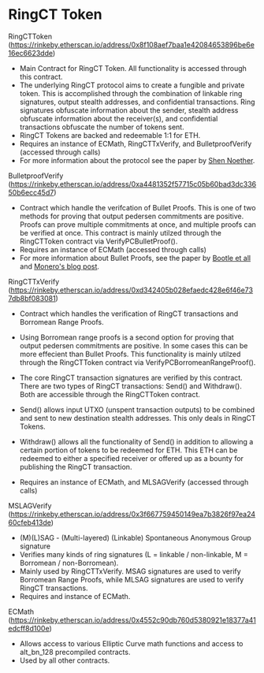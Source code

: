 # RingCT Token

RingCTToken (https://rinkeby.etherscan.io/address/0x8f108aef7baa1e42084653896be6e16ec6623dde)
- Main Contract for RingCT Token.  All functionality is accessed through this contract.
- The underlying RingCT protocol aims to create a fungible and private token.  This is accomplished through the combination of linkable ring signatures, output stealth addresses, and confidential transactions.  Ring signatures obfuscate information about the sender, stealth address obfuscate information about the receiver(s), and confidential transactions obfuscate the number of tokens sent.
- RingCT Tokens are backed and redeemable 1:1 for ETH.
- Requires an instance of ECMath, RingCTTxVerify, and BulletproofVerify (accessed through calls)
- For more information about the protocol see the paper by [Shen Noether](https://eprint.iacr.org/2015/1098).

BulletproofVerify (https://rinkeby.etherscan.io/address/0xa4481352f57715c05b60bad3dc33650b6ecc45d7)

- Contract which handle the verifcation of Bullet Proofs.  This is one of two methods for proving that output pedersen commitments are positive.  Proofs can prove multiple commitments at once, and multiple proofs can be verified at once.  This contract is mainly utilzed through the RingCTToken contract via VerifyPCBulletProof().
- Requires an instance of ECMath (accessed through calls)
- For more information about Bullet Proofs, see the paper by [Bootle et all](https://eprint.iacr.org/2017/1066) and [Monero's blog post](https://getmonero.org/2017/12/07/Monero-Compatible-Bulletproofs.html).

RingCTTxVerify (https://rinkeby.etherscan.io/address/0xd342405b028efaedc428e6f46e737db8bf083081)

- Contract which handles the verification of RingCT transactions and Borromean Range Proofs.
- Using Borromean range proofs is a second option for proving that output pedersen commitments are positive.  In some cases this can be more effecient than Bullet Proofs.  This functionality is mainly utilzed through the RingCTToken contract via VerifyPCBorromeanRangeProof().

- The core RingCT transaction signatures are verified by this contract.  There are two types of RingCT transactions: Send() and Withdraw().  Both are accessible through the RingCTToken contract.
- Send() allows input UTXO (unspent transaction outputs) to be combined and sent to new destination stealth addresses.  This only deals in RingCT Tokens.
- Withdraw() allows all the functionality of Send() in addition to allowing a certain portion of tokens to be redeemed for ETH.  This ETH can be redeemed to either a specified receiver or offered up as a bounty for publishing the RingCT transaction.

- Requires an instance of ECMath, and MLSAGVerify (accessed through calls)

MSLAGVerify (https://rinkeby.etherscan.io/address/0x3f667759450149ea7b3826f97ea2460cfeb413de)
- (M)(L)SAG - (Multi-layered) (Linkable) Spontaneous Anonymous Group signature
- Verifies many kinds of ring signatures (L = linkable / non-linkable, M = Borromean / non-Borromean).
- Mainly used by RingCTTxVerify.  MSAG signatures are used to verify Borromean Range Proofs, while MLSAG signatures are used to verify RingCT transactions.
- Requires and instance of ECMath.

ECMath (https://rinkeby.etherscan.io/address/0x4552c90db760d5380921e18377a41edcff8d100e)

- Allows access to various Elliptic Curve math functions and access to alt_bn_128 precompiled contracts.
- Used by all other contracts.
